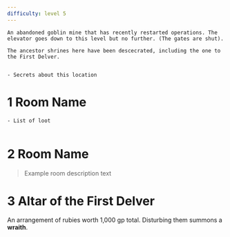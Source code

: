 ```yaml
---
difficulty: level 5 
---
```



```ad-history
An abandoned goblin mine that has recently restarted operations. The elevator goes down to this level but no further. (The gates are shut).

The ancestor shrines here have been descecrated, including the one to the First Delver. 


```

```ad-Secrets
- Secrets about this location
```


# 1 Room Name


```ad-loot
- List of loot


```

# 2 Room Name
> Example room description text


# 3 Altar of the First Delver
An arrangement of rubies worth 1,000 gp total. Disturbing them summons a **wraith**.